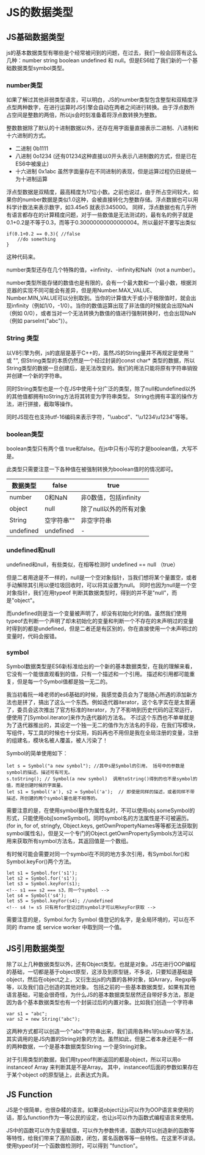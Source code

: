 # JS的数据类型

## JS基础数据类型

js的基本数据类型有哪些是个经常被问到的问题，在过去，我们一般会回答有这么几种：number string boolean undefined 和 null。但是ES6给了我们新的一个基础数据类型symbol类型。

### number类型

如果了解过其他非弱类型语言，可以明白，JS的number类型包含整型和双精度浮点型两种数字，在进行运算时JS引擎会自动在两者之间进行转换。由于浮点数所占空间是整数的两倍，所以js会时刻准备着将浮点数转换为整数。

整数数据除了默认的十进制数据以外，还存在用字面量直接表示二进制、八进制和十六进制的方式。
* 二进制 0b1111
* 八进制 0o1234 (还有01234这种直接以0开头表示八进制数的方式，但是已在ES6中被废止)
* 十六进制 0x1abc
虽然字面量存在不同进制的表现，但是运算过程仍旧是统一为十进制运算

浮点型数据是双精度，最高精度为17位小数。之前也说过，由于所占空间较大，如果你的number数据是类似1.0这种，会被直接转化为整数存储。浮点数据也可以用科学计数法来表示数字，如3.45e5 就表示345000。
同样，浮点数据也有几乎所有语言都存在的计算精度问题，对于一些数值是无法测试的，最有名的例子就是0.1+0.2是不等于0.3，而等于0.30000000000000004。所以最好不要写出类似
    
    if(0.1+0.2 == 0.3){ //false
        //do something
    }
这种代码来。

number类型还存在几个特殊的值，+infinity、-infinity和NaN（not a number）。

number类型所能存储的数值也是有限的，会有一个最大数和一个最小数，根据浏览器的实现不同可能会有差异，但是用Number.MAX_VALUE、Number.MIN_VALUE可以分别取到。当你的计算值大于或小于极限值时，就会出现infinity（例如1/0，-1/0）。当你的数值运算出现了非法值的时候就会出现NaN（例如 0/0），或者当对一个无法转换为数值的值进行强制转换时，也会出现NaN（例如 parseInt("abc")）。

### String 类型

以V8引擎为例，js的底层是基于C++的，虽然JS的String量并不再规定是使用 '' 或 "", 但String类型的本质仍然是一个经过封装的const char* 类型的数据，所以String类型的数据一旦创建后，是无法改变的。我们的用法只能将原有字符串销毁并创建一个新的字符串。

同时String类型也是一个在JS中使用十分广泛的类型，除了null和undefined以外的其他值都拥有toString方法将其转变为字符串类型。
String也拥有丰富的操作方法，进行拼接，截取等操作。

同时JS现在也支持utf-16编码来表示字符，"\uabcd"、"\u1234\u1234"等等。

### boolean类型

boolean类型只有两个值 true和false。在js中只有小写的才是boolean值，大写不是。

此类型只需要注意一下各种值在被强制转换为boolean值时的情况即可。

数据类型|false|true
-----|-----|----
number|0和NaN|非0数值，包括infinity
object|null|除了null以外的所有对象
String|空字符串""|非空字符串
undefined|undefined|-

### undefined和null

undefined和null，有些类似，在相等检测时 undefined == null （true）

但是二者用途是不一样的，null是一个空对象指针，当我们想将某个量置空，或者手动解除其引用以便垃圾回收时，可以将其设置为null。
同时也因为null是一个空对象指针，我们在用typeof 判断其数据类型时，得到的并不是"null"，而是"object"。

而undefined则是当一个变量被声明了，却没有初始化时的值。虽然我们使用typeof去判断一个声明了却未初始化的变量和判断一个不存在的未声明过的变量时得到的都是undefined，但是二者还是有区别的，你在直接使用一个未声明过的变量时，代码会报错。

### symbol

Symbol数据类型是ES6新标准给出的一个新的基本数据类型，在我的理解来看，它没有一个能很直观看到的值，只有一个描述和一个引用。 描述和引用都可能重复，但是每一个Symbol值都是独一无二的。

我当初看阮一峰老师的es6基础的时候，我感觉委员会为了能随心所遇的添加新方法也是拼了，搞出了这么一个东西。例如迭代器iterator，这个名字实在是太普遍了，委员会这次推出了官方标准的iterator，为了不影响到历史代码的正常运行，便使用了[Symbol.iterator]来作为迭代器的方法名。
不过这个东西也不单单就是为了迭代器推出的，其设定一个独一无二的值作为方法名的手段，在我们写模块，写组件，写工具的时候也十分实用，妈妈再也不用但是我在全局注册的变量，注册的组建名，模块名被人覆盖，被人污染了！

Symbol的简单使用如下：

    let s = Symbol("a new symbol"); //其中s是Symbol的引用， 括号中的参数是symbol的描述。描述可有可无。
    s.toString(); // Symbol(a new symbol)  调用toString()得到的也不是symbol的值，而是创建时候的字面量。
    let s1 = Symbol('a'), s2 = Symbol('a');  // 即使是同样的描述，或者同样不带描述，所创建的两个symbol量也是不相等的。
需要注意的是，在使用symbol量作为属性名时，不可以使用obj.someSymbol的形式，只能使用obj[someSymbol]。同时symbol名的方法属性是不可被遍历。(for in, for of, stringfy, Object.keys, getOwnPropertyNames等等都无法获取到symbol属性名)，但是又一个专门的Object.getOwnPropertySymbols方法可以用来获取所有symbol方法名，其返回值是一个数组。

有时候可能会需要对同一个symbol在不同的地方多次引用，有Symbol.for()和Symbol.keyFor()两个方法。

    let s1 = Symbol.for('s1');
    let s2 = Symbol.for('s1');
    let s3 = Symbol.keyFor(s1);
    <!-- s1 === s2 === s3，同一个symbol -->
    let s4 = Symbol('s4');
    let s5 = Symbol.keyFor(s4); //undefined
    <!-- s4 != s5 只有用for登记过的symbol才可以用keyFor获取 -->
需要注意的是，Symbol.for为 Symbol 值登记的名字，是全局环境的，可以在不同的 iframe 或 service worker 中取到同一个值。


## JS引用数据类型

除了以上几种数据类型以外，还有Object类型。也就是对象。JS在进行OOP编程的基础，一切都是基于object原型，这涉及到原型链，不多说，只要知道基础是object，然后在object之上，又衍生出js的内置的各种对象，如Arrary，Regxp等等，以及我们自己创造的其他对象。
包括之前的一些基本数据类型，如果有其他语言基础，可能会很奇怪，为什么JS的基本数据类型居然还自带好多方法，那是因为各个基本数据类型也有一个封装过后的内置对象。比如我们创造一个字符串

    var s1 = "abc";
    var s2 = new String("abc");
这两种方式都可以创造一个"abc"字符串出来，我们调用各种s1的substr等方法，其实调用的是JS内置的String对象的方法。虽然如此，但是二者本身还是不一样的两种数据，一个是基本数据类型String 一个是String对象。

对于引用类型的数据，我们用typeof判断返回的都是object，所以可以用o instanceof Array 来判断其是不是Array。 其中，instanceof后面的参数如果存在于某个object o的原型链上，此表达式为真。

## JS Function

JS是个很简单，也很杂糅的语言。如果说object让js可以作为OOP语言来使用的话，那么function作为一等公民的设定，也让js可以作为函数式编程语言来使用。

JS中的函数可以作为变量赋值，可以作为参数传递，函数内可以创造新的函数等等特性，给我们带来了高阶函数，闭包，匿名函数等等一些特性。在这里不详谈。
使用typeof对一个函数做检测时，可以得到 "function"。